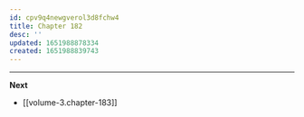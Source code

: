 ```yaml
---
id: cpv9q4newgverol3d8fchw4
title: Chapter 182
desc: ''
updated: 1651988878334
created: 1651988839743
---
```



____

**Next**
* [[volume-3.chapter-183]]
